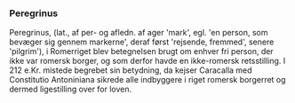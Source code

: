 ### Peregrinus


Peregrinus, (lat., af per- og afledn. af ager 'mark', egl. 'en person, som bevæger sig gennem markerne', deraf først 'rejsende, fremmed', senere 'pilgrim'), i Romerriget blev betegnelsen brugt om enhver fri person, der ikke var romersk borger, og som derfor havde en ikke-romersk retsstilling. I 212 e.Kr. mistede begrebet sin betydning, da kejser Caracalla med Constitutio Antoniniana sikrede alle indbyggere i riget romersk borgerret og dermed ligestilling over for loven.